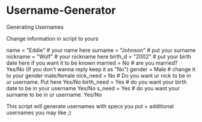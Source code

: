 # Username-Generator
Generating Usernames

Change information in script to yours

name = "Eddie"  # your name here
surname = "Johnson"  # put your surname
nickname = "Wolf"  # your nickname here
birth_d = "2002"  # put your birth date here if you want it to be known
married = No # are you married? Yes/No (If you don't wanna reply keep it as "No")
gender = Male  # change it to your gender male/female
nick_need = No  # Do you want ur nick to be in ur username. Put here Yes/No
birth_need = Yes  # do you want your birth date to be in your username Yes/No
s_need = Yes  # do you want your surname to be in ur username. Yes/No

This script will generate usernames with specs you put + additional usernames you may like ;)
